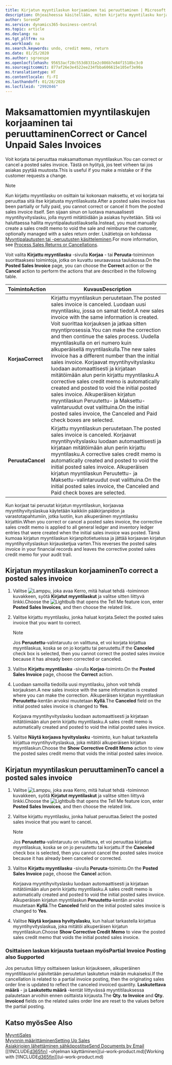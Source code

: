 ```yaml
---
title: Kirjatun myyntilaskun korjaaminen tai peruuttaminen | Microsoft Docs
description: Ohjeaiheessa käsitellään, miten kirjattu myyntilasku korjataan, kumotaan tai peruutetaan ja miten myyntihyvityslasku kohdistetaan.
author: SorenGP
ms.service: dynamics365-business-central
ms.topic: article
ms.devlang: na
ms.tgt_pltfrm: na
ms.workload: na
ms.search.keywords: undo, credit memo, return
ms.date: 01/25/2020
ms.author: sgroespe
ms.openlocfilehash: 95653acf28c553d8331e2c086b7e84f1518bc3c0
ms.sourcegitcommit: 877af26e3e4522ee234fbba606615e105ef3e90a
ms.translationtype: HT
ms.contentlocale: fi-FI
ms.lasthandoff: 01/28/2020
ms.locfileid: "2992046"
---
```

# <a name="correct-or-cancel-unpaid-sales-invoices"></a><span data-ttu-id="4336a-103">Maksamattomien myyntilaskujen korjaaminen tai peruuttaminen</span><span class="sxs-lookup"><span data-stu-id="4336a-103">Correct or Cancel Unpaid Sales Invoices</span></span>
<span data-ttu-id="4336a-104">Voit korjata tai peruuttaa maksamattoman myyntilaskun.</span><span class="sxs-lookup"><span data-stu-id="4336a-104">You can correct or cancel a posted sales invoice.</span></span> <span data-ttu-id="4336a-105">Tästä on hyötyä, jos teet virheen tai jos asiakas pyytää muutosta.</span><span class="sxs-lookup"><span data-stu-id="4336a-105">This is useful if you make a mistake or if the customer requests a change.</span></span>

> [!NOTE]  
>   <span data-ttu-id="4336a-106">Kun kirjattu myyntilasku on osittain tai kokonaan maksettu, et voi korjata tai peruuttaa sitä itse kirjatusta myyntilaskusta.</span><span class="sxs-lookup"><span data-stu-id="4336a-106">After a posted sales invoice has been partially or fully paid, you cannot correct or cancel it from the posted sales invoice itself.</span></span> <span data-ttu-id="4336a-107">Sen sijaan sinun on luotava manuaalisesti myyntihyvityslasku, jolla myynti mitätöidään ja asiakas hyvitetään. Sitä voi haluttaessa hallita myyntipalautustilauksella.</span><span class="sxs-lookup"><span data-stu-id="4336a-107">Instead, you must manually create a sales credit memo to void the sale and reimburse the customer, optionally managed with a sales return order.</span></span> <span data-ttu-id="4336a-108">Lisätietoja on kohdassa [Myyntipalautusten tai -peruutusten käsitteleminen](sales-how-process-sales-returns-cancellations.md).</span><span class="sxs-lookup"><span data-stu-id="4336a-108">For more information, see [Process Sales Returns or Cancellations](sales-how-process-sales-returns-cancellations.md).</span></span>

<span data-ttu-id="4336a-109">Voit valita **Kirjattu myyntilasku** -sivulla **Korjaa** - tai **Peruuta**-toiminnon suorittaaksesi toimintoja, jotka on kuvattu seuraavassa taulukossa.</span><span class="sxs-lookup"><span data-stu-id="4336a-109">On the **Posted Sales Invoice** page, you can choose the **Correct** action or the **Cancel** action to perform the actions that are described in the following table.</span></span>

| <span data-ttu-id="4336a-110">Toiminto</span><span class="sxs-lookup"><span data-stu-id="4336a-110">Action</span></span> | <span data-ttu-id="4336a-111">Kuvaus</span><span class="sxs-lookup"><span data-stu-id="4336a-111">Description</span></span> |
| --- | --- |
| <span data-ttu-id="4336a-112">**Korjaa**</span><span class="sxs-lookup"><span data-stu-id="4336a-112">**Correct**</span></span> |<span data-ttu-id="4336a-113">Kirjattu myyntilaskun peruutetaan.</span><span class="sxs-lookup"><span data-stu-id="4336a-113">The posted sales invoice is canceled.</span></span> <span data-ttu-id="4336a-114">Luodaan uusi myyntilasku, jossa on samat tiedot.</span><span class="sxs-lookup"><span data-stu-id="4336a-114">A new sales invoice with the same information is created.</span></span> <span data-ttu-id="4336a-115">Voit suorittaa korjauksen ja jatkaa sitten myyntiprosessia.</span><span class="sxs-lookup"><span data-stu-id="4336a-115">You can make the correction and then continue the sales process.</span></span> <span data-ttu-id="4336a-116">Uudella myyntilaskulla on eri numero kuin alkuperäisellä myyntilaskulla.</span><span class="sxs-lookup"><span data-stu-id="4336a-116">The new sales invoice has a different number than the initial sales invoice.</span></span> <span data-ttu-id="4336a-117">Korjaavat myyntihyvityslasku luodaan automaattisesti ja kirjataan mitätöimään alun perin kirjattu myyntilasku.</span><span class="sxs-lookup"><span data-stu-id="4336a-117">A corrective sales credit memo is automatically created and posted to void the initial posted sales invoice.</span></span> <span data-ttu-id="4336a-118">Alkuperäisen kirjatun myyntilaskun Peruutettu- ja Maksettu-valintaruudut ovat valittuina.</span><span class="sxs-lookup"><span data-stu-id="4336a-118">On the initial posted sales invoice, the Canceled and Paid check boxes are selected.</span></span> |
| <span data-ttu-id="4336a-119">**Peruuta**</span><span class="sxs-lookup"><span data-stu-id="4336a-119">**Cancel**</span></span> |<span data-ttu-id="4336a-120">Kirjattu myyntilaskun peruutetaan.</span><span class="sxs-lookup"><span data-stu-id="4336a-120">The posted sales invoice is canceled.</span></span> <span data-ttu-id="4336a-121">Korjaavat myyntihyvityslasku luodaan automaattisesti ja kirjataan mitätöimään alun perin kirjattu myyntilasku.</span><span class="sxs-lookup"><span data-stu-id="4336a-121">A corrective sales credit memo is automatically created and posted to void the initial posted sales invoice.</span></span> <span data-ttu-id="4336a-122">Alkuperäisen kirjatun myyntilaskun Peruutettu- ja Maksettu-valintaruudut ovat valittuina.</span><span class="sxs-lookup"><span data-stu-id="4336a-122">On the initial posted sales invoice, the Canceled and Paid check boxes are selected.</span></span> |

<span data-ttu-id="4336a-123">Kun korjaat tai peruutat kirjatun myyntilaskun, korjaavaa myyntihyvityslaskua käytetään kaikkiin pääkirjanpidon ja varastotapahtumiin, jotka luotiin, kun alkuperäinen myyntilasku kirjattiin.</span><span class="sxs-lookup"><span data-stu-id="4336a-123">When you correct or cancel a posted sales invoice, the corrective sales credit memo is applied to all general ledger and inventory ledger entries that were created when the initial sales invoice was posted.</span></span> <span data-ttu-id="4336a-124">Tämä kumoaa kirjatun myyntilaskun kirjanpitotietueissa ja jättää korjaavan kirjatun myyntihyvityslaskun kirjausketjua varten.</span><span class="sxs-lookup"><span data-stu-id="4336a-124">This reverses the posted sales invoice in your financial records and leaves the corrective posted sales credit memo for your audit trail.</span></span>

## <a name="to-correct-a-posted-sales-invoice"></a><span data-ttu-id="4336a-125">Kirjatun myyntilaskun korjaaminen</span><span class="sxs-lookup"><span data-stu-id="4336a-125">To correct a posted sales invoice</span></span>
1. <span data-ttu-id="4336a-126">Valitse ![Lamppu, joka avaa Kerro, mitä haluat tehdä -toiminnon](media/ui-search/search_small.png "Kerro, mitä haluat tehdä") kuvakkeen, syötä **Kirjatut myyntilaskut** ja valitse sitten liittyvä linkki.</span><span class="sxs-lookup"><span data-stu-id="4336a-126">Choose the ![Lightbulb that opens the Tell Me feature](media/ui-search/search_small.png "Tell me what you want to do") icon, enter **Posted Sales Invoices**, and then choose the related link.</span></span>  
2. <span data-ttu-id="4336a-127">Valitse kirjattu myyntilasku, jonka haluat korjata.</span><span class="sxs-lookup"><span data-stu-id="4336a-127">Select the posted sales invoice that you want to correct.</span></span>

    > [!NOTE]  
    >   <span data-ttu-id="4336a-128">Jos **Peruutettu**-valintaruutu on valittuna, et voi korjata kirjattua myyntilaskua, koska se on jo korjattu tai peruutettu.</span><span class="sxs-lookup"><span data-stu-id="4336a-128">If the **Canceled** check box is selected, then you cannot correct the posted sales invoice because it has already been corrected or canceled.</span></span>
3. <span data-ttu-id="4336a-129">Valitse **Kirjattu myyntilasku** -sivulla **Korjaa**-toiminto.</span><span class="sxs-lookup"><span data-stu-id="4336a-129">On the **Posted Sales Invoice** page, choose the **Correct** action.</span></span>  
4. <span data-ttu-id="4336a-130">Luodaan samoilla tiedoilla uusi myyntilasku, johon voit tehdä korjauksen.</span><span class="sxs-lookup"><span data-stu-id="4336a-130">A new sales invoice with the same information is created where you can make the correction.</span></span> <span data-ttu-id="4336a-131">Alkuperäisen kirjatun myyntilaskun **Peruutettu**-kentän arvoksi muutetaan **Kyllä**.</span><span class="sxs-lookup"><span data-stu-id="4336a-131">The **Canceled** field on the initial posted sales invoice is changed to **Yes**.</span></span>

    <span data-ttu-id="4336a-132">Korjaava myyntihyvityslasku luodaan automaattisesti ja kirjataan mitätöimään alun perin kirjattu myyntilasku.</span><span class="sxs-lookup"><span data-stu-id="4336a-132">A sales credit memo is automatically created and posted to void the initial posted sales invoice.</span></span>
5. <span data-ttu-id="4336a-133">Valitse **Näytä korjaava hyvityslasku** -toiminto, kun haluat tarkastella kirjattua myyntihyvityslaskua, joka mitätöi alkuperäisen kirjatun myyntilaskun.</span><span class="sxs-lookup"><span data-stu-id="4336a-133">Choose the **Show Corrective Credit Memo** action to view the posted sales credit memo that voids the initial posted sales invoice.</span></span>

## <a name="to-cancel-a-posted-sales-invoice"></a><span data-ttu-id="4336a-134">Kirjatun myyntilaskun peruuttaminen</span><span class="sxs-lookup"><span data-stu-id="4336a-134">To cancel a posted sales invoice</span></span>
1. <span data-ttu-id="4336a-135">Valitse ![Lamppu, joka avaa Kerro, mitä haluat tehdä -toiminnon](media/ui-search/search_small.png "Kerro, mitä haluat tehdä") kuvakkeen, syötä **Kirjatut myyntilaskut** ja valitse sitten liittyvä linkki.</span><span class="sxs-lookup"><span data-stu-id="4336a-135">Choose the ![Lightbulb that opens the Tell Me feature](media/ui-search/search_small.png "Tell me what you want to do") icon, enter **Posted Sales Invoices**, and then choose the related link.</span></span>  
2. <span data-ttu-id="4336a-136">Valitse kirjattu myyntilasku, jonka haluat peruuttaa.</span><span class="sxs-lookup"><span data-stu-id="4336a-136">Select the posted sales invoice that you want to cancel.</span></span>

    > [!NOTE]  
    >   <span data-ttu-id="4336a-137">Jos **Peruutettu**-valintaruutu on valittuna, et voi peruuttaa kirjattua myyntilaskua, koska se on jo peruutettu tai korjattu.</span><span class="sxs-lookup"><span data-stu-id="4336a-137">If the **Canceled** check box is selected, then you cannot cancel the posted sales invoice because it has already been canceled or corrected.</span></span>
3. <span data-ttu-id="4336a-138">Valitse **Kirjattu myyntilasku** -sivulla **Peruuta**-toiminto.</span><span class="sxs-lookup"><span data-stu-id="4336a-138">On the **Posted Sales Invoice** page, choose the **Cancel** action.</span></span>

    <span data-ttu-id="4336a-139">Korjaava myyntihyvityslasku luodaan automaattisesti ja kirjataan mitätöimään alun perin kirjattu myyntilasku.</span><span class="sxs-lookup"><span data-stu-id="4336a-139">A sales credit memo is automatically created and posted to void the initial posted sales invoice.</span></span> <span data-ttu-id="4336a-140">Alkuperäisen kirjatun myyntilaskun **Peruutettu**-kentän arvoksi muutetaan **Kyllä**.</span><span class="sxs-lookup"><span data-stu-id="4336a-140">The **Canceled** field on the initial posted sales invoice is changed to **Yes**.</span></span>
4. <span data-ttu-id="4336a-141">Valitse **Näytä korjaava hyvityslasku**, kun haluat tarkastella kirjattua myyntihyvityslaskua, joka mitätöi alkuperäisen kirjatun myyntilaskun.</span><span class="sxs-lookup"><span data-stu-id="4336a-141">Choose **Show Corrective Credit Memo** to view the posted sales credit memo that voids the initial posted sales invoice.</span></span>

### <a name="partial-invoice-posting-also-supported"></a><span data-ttu-id="4336a-142">Osittaisen laskun kirjausta tuetaan myös</span><span class="sxs-lookup"><span data-stu-id="4336a-142">Partial Invoice Posting also Supported</span></span>
<span data-ttu-id="4336a-143">Jos peruutus liittyy osittaiseen laskun kirjaukseen, alkuperäinen myyntitilausrivi päivitetään peruutetun laskutetun määrän mukaiseksi.</span><span class="sxs-lookup"><span data-stu-id="4336a-143">If the cancellation is related to a partial invoice posting, then the originating sales order line is updated to reflect the canceled invoiced quantity.</span></span> <span data-ttu-id="4336a-144">**Laskutettava määrä** - ja **Laskutettu määrä** -kentät liittyvässä myyntitilauksessa palautetaan arvoihin ennen osittaista kirjausta.</span><span class="sxs-lookup"><span data-stu-id="4336a-144">The **Qty. to Invoice** and **Qty. Invoiced** fields on the related sales order line are reset to the values before the partial posting.</span></span>

## <a name="see-also"></a><span data-ttu-id="4336a-145">Katso myös</span><span class="sxs-lookup"><span data-stu-id="4336a-145">See Also</span></span>
[<span data-ttu-id="4336a-146">Myynti</span><span class="sxs-lookup"><span data-stu-id="4336a-146">Sales</span></span>](sales-manage-sales.md)  
[<span data-ttu-id="4336a-147">Myynnin määrittäminen</span><span class="sxs-lookup"><span data-stu-id="4336a-147">Setting Up Sales</span></span>](sales-setup-sales.md)  
[<span data-ttu-id="4336a-148">Asiakirjojen lähettäminen sähköpostitse</span><span class="sxs-lookup"><span data-stu-id="4336a-148">Send Documents by Email</span></span>](ui-how-send-documents-email.md)  
<span data-ttu-id="4336a-149">[[!INCLUDE[d365fin](includes/d365fin_md.md)] -ohjelman käyttäminen](ui-work-product.md)</span><span class="sxs-lookup"><span data-stu-id="4336a-149">[Working with [!INCLUDE[d365fin](includes/d365fin_md.md)]](ui-work-product.md)</span></span>
